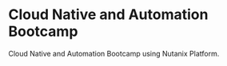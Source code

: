 # Cloud Native and Automation Bootcamp

Cloud Native and Automation Bootcamp using Nutanix Platform.

